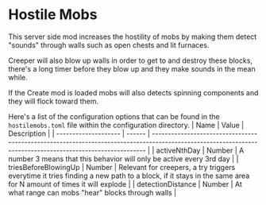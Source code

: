 # Hostile Mobs
This server side mod increases the hostility of mobs by making them detect "sounds" through walls such as open chests and lit furnaces.

Creeper will also blow up walls in order to get to and destroy these blocks, there's a long timer before they blow up and they make sounds in the mean while.

If the Create mod is loaded mobs will also detects spinning components and they will flock toward them.

Here's a list of the configuration options that can be found in the `hostilemobs.toml` file within the configuration directory.
| Name                 | Value  | Description                                                                                                                                                |
| -------------------- | ------ | ---------------------------------------------------------------------------------------------------------------------------------------------------------- |
| activeNthDay         | Number | A number 3 means that this behavior will only be active every 3rd day                                                                                      |
| triesBeforeBlowingUp | Number | Relevant for creepers, a try triggers everytime it tries finding a new path to a block, if it stays in the same area for N amount of times it will explode |
| detectionDistance    | Number | At what range can mobs "hear" blocks through walls                                                                                                         |
